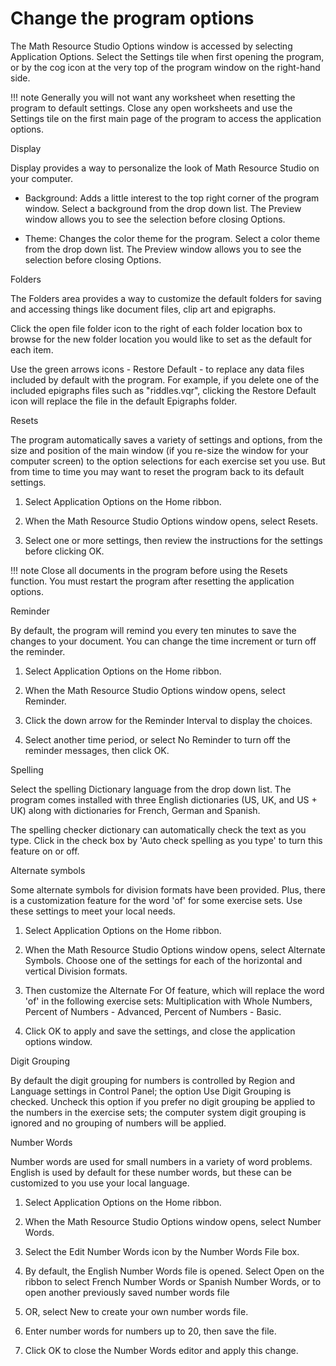 # Change the program options

The Math Resource Studio Options window is accessed by selecting Application Options. Select the Settings tile when first opening the program, or by the cog icon at the very top of the program window on the right-hand side.

!!! note
    Generally you will not want any worksheet when resetting the program to default settings. Close any open worksheets and use the Settings tile on the first main page of the program to access the application options.

Display

Display provides a way to personalize the look of Math Resource Studio on your computer.

- Background: Adds a little interest to the top right corner of the program window. Select a background from the drop down list. The Preview window allows you to see the selection before closing Options.

- Theme: Changes the color theme for the program. Select a color theme from the drop down list. The Preview window allows you to see the selection before closing Options.

Folders

The Folders area provides a way to customize the default folders for saving and accessing things like document files, clip art and epigraphs.

Click the open file folder icon to the right of each folder location box to browse for the new folder location you would like to set as the default for each item.

Use the green arrows icons - Restore Default - to replace any data files included by default with the program. For example, if you delete one of the included epigraphs files such as "riddles.vqr", clicking the Restore Default icon will replace the file in the default Epigraphs folder.

Resets

The program automatically saves a variety of settings and options, from the size and position of the main window (if you re-size the window for your computer screen) to the option selections for each exercise set you use. But from time to time you may want to reset the program back to its default settings.

1. Select Application Options on the Home ribbon.

2. When the Math Resource Studio Options window opens, select Resets.

3. Select one or more settings, then review the instructions for the settings before clicking OK.

!!! note
    Close all documents in the program before using the Resets function. You must restart the program after resetting the application options.

Reminder

By default, the program will remind you every ten minutes to save the changes to your document. You can change the time increment or turn off the reminder.

1. Select Application Options on the Home ribbon.

2. When the Math Resource Studio Options window opens, select Reminder.

3. Click the down arrow for the Reminder Interval to display the choices.

4. Select another time period, or select No Reminder to turn off the reminder messages, then click OK.

Spelling

Select the spelling Dictionary language from the drop down list. The program comes installed with three English dictionaries (US, UK, and US + UK) along with dictionaries for French, German and Spanish.

The spelling checker dictionary can automatically check the text as you type. Click in the check box by 'Auto check spelling as you type' to turn this feature on or off.

Alternate symbols

Some alternate symbols for division formats have been provided. Plus, there is a customization feature for the word 'of' for some exercise sets. Use these settings to meet your local needs.

1. Select Application Options on the Home ribbon.

2. When the Math Resource Studio Options window opens, select Alternate Symbols. Choose one of the settings for each of the horizontal and vertical Division formats.

3. Then customize the Alternate For Of feature, which will replace the word 'of' in the following exercise sets: Multiplication with Whole Numbers, Percent of Numbers - Advanced, Percent of Numbers - Basic.

4. Click OK to apply and save the settings, and close the application options window.

Digit Grouping

By default the digit grouping for numbers is controlled by Region and Language settings in Control Panel; the option Use Digit Grouping is checked. Uncheck this option if you prefer no digit grouping be applied to the numbers in the exercise sets; the computer system digit grouping is ignored and no grouping of numbers will be applied.

Number Words

Number words are used for small numbers in a variety of word problems. English is used by default for these number words, but these can be customized to you use your local language.

1. Select Application Options on the Home ribbon.

2. When the Math Resource Studio Options window opens, select Number Words.

3. Select the Edit Number Words icon by the Number Words File box.

4. By default, the English Number Words file is opened. Select Open on the ribbon to select French Number Words or Spanish Number Words, or to open another previously saved number words file

5. OR, select New to create your own number words file.

6. Enter number words for numbers up to 20, then save the file.

7. Click OK to close the Number Words editor and apply this change.
